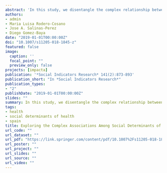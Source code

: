 ```yaml
---
abstract: 'In this study, we disentangle the complex relationship between structural and intermediary social determinants of health in Andalusia (Spain) after the period of economic downturn, with the aim to understand the factors that might be addressed to reduce future health inequalities in socioeconomically vulnerable regions. Data from the IMPACT-A project were used. Our sample included 1200 individuals randomly selected using a stratified sampling process according to gender, age group and eight provinces in Andalusia (Spain). Structural equation modeling was conducted to test the goodness of fit of our data with the previous theoretical background. Our results indicated that socioeconomic factors and demographics are associated to health by influencing lifestyles, socioeconomic experiences during the crisis, and personal wellbeing. Additionally, several remarkable contributions from the results can be highlighted: (a) important differences in health outcomes were found in Andalusian females, (b) there was no relationship between income and lifestyles, (c) people with unmet medical needs demonstrated a higher perception of social discrimination, and (d) discrimination and happiness had a mediating effect on health. The final model accounts for more than one-third of the variance in health and describes the complex association of social determinants that might be addressed to reduce inequities in health in this region.'
authors:
- admin
- Maria Luisa Rodero-Cosano
- Jose A. Salinas-Perez
- Diego Gomez-Baya
date: "2019-01-01T00:00:00Z"
doi: "10.1007/s11205-018-1845-z"
featured: false
image:
  caption: ''
  focal_point: ""
  preview_only: false
projects: [impacta]
publication: '*Social Indicators Research* 141(2):873-893'
publication_short: "In *Social Indicators Research*"
publication_types:
- "2"
publishDate: "2019-01-01T00:00:00Z"
slides: ""
summary: In this study, we disentangle the complex relationship between structural and intermediary social determinants of health in Andalusia (Spain) after the period of economic downturn.
tags:
- health
- social determinants of health
- spain
title: Exploring the Complex Associations Among Social Determinants of Health in Andalusia After the 2008 Financial Crisis
url_code: ""
url_dataset: ""
url_pdf: "https://link.springer.com/content/pdf/10.1007%2Fs11205-018-1845-z.pdf"
url_poster: ""
url_project: ""
url_slides: ""
url_source: ""
url_video: ""
---
```

